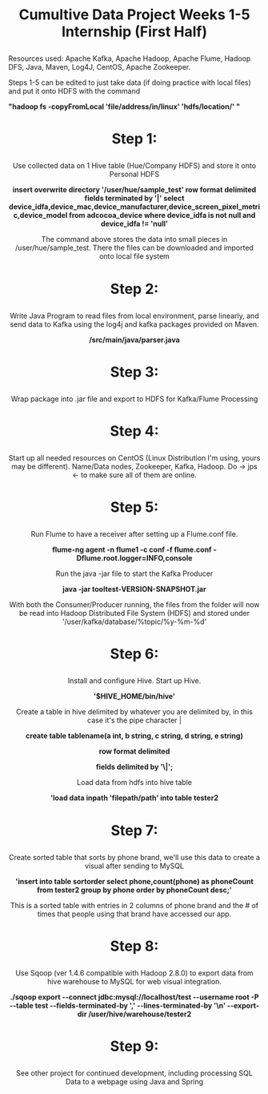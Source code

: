 <h1><p align = center>Cumultive Data Project Weeks 1-5 Internship (First Half)</p></h1>
Resources used: 
Apache Kafka, Apache Hadoop, Apache Flume, Hadoop DFS, Java, Maven, Log4J, CentOS, Apache Zookeeper. 

Steps 1-5 can be edited to just take data (if doing practice with local files) and put it onto HDFS with the command

<b> "hadoop fs -copyFromLocal 'file/address/in/linux' 'hdfs/location/' " </b>

<h1><p align = center>Step 1:</p></h1>
<p align = center>Use collected data on 1 Hive table (Hue/Company HDFS) and store it onto Personal HDFS</p>

<p align = center><b>insert overwrite directory '/user/hue/sample_test' row format delimited fields terminated by '|' select device_idfa,device_mac,device_manufacturer,device_screen_pixel_metric,device_model from adcocoa_device where device_idfa is not null and device_idfa != 'null'</b></p>

<p align = center>The command above stores the data into small pieces in /user/hue/sample_test. There the files can be downloaded and imported onto local file system</p>

<h1><p align = center>Step 2:</p></h1>
<p align = center>Write Java Program to read files from local environment, parse linearly, and send data to Kafka using the log4j and kafka packages provided on Maven.</p>

<p align = center><b>/src/main/java/parser.java</b></p>

<h1><p align = center>Step 3:</p></h1>
<p align = center> Wrap package into .jar file and export to HDFS for Kafka/Flume Processing</p>

<h1><p align = center>Step 4:</p></h1>
<p align = center>Start up all needed resources on CentOS (Linux Distribution I'm using, yours may be different). 
  Name/Data nodes, Zookeeper, Kafka, Hadoop. 
  Do -> jps <- to make sure all of them are online. </p>
  
<h1><p align = center>Step 5:</p></h1>
<p align = center> Run Flume to have a receiver after setting up a Flume.conf file. </p>
 <p align = center><b>flume-ng agent -n flume1 -c conf -f flume.conf -    Dflume.root.logger=INFO,console</b></p>
 <p align = center> Run the java -jar file to start the Kafka Producer </p>
 <p align = center><b>java -jar tooltest-VERSION-SNAPSHOT.jar</b></p>
 <p align = center> With both the Consumer/Producer running, the files from the folder will now be read into Hadoop Distributed File System (HDFS) and stored under '/user/kafka/database/%topic/%y-%m-%d' </p>

<h1><p align = center>Step 6:</p></h1>
<p align = center> Install and configure Hive. Start up Hive. </p>
<p align = center><b> '$HIVE_HOME/bin/hive' </b> </p>
<p align = center> Create a table in hive delimited by whatever you are delimited by, in this case it's the pipe character | </p>
<p align = center><b> create table tablename(a int, b string, c string, d string, e string)</b> </p>
<p align = center><b> row format delimited </b> </p>
<p align = center><b> fields delimited by '\|'; </b> </p>
<p align = center> Load data from hdfs into hive table</p>
<p align = center><b> 'load data inpath 'filepath/path' into table tester2 </b> </p>

<h1><p align = center>Step 7:</p></h1>
<p align = center> Create sorted table that sorts by phone brand, we'll use this data to create a visual after sending to MySQL </p>
<p align = center><b> 'insert into table sortorder select phone,count(phone) as phoneCount from tester2 group by phone order by phoneCount desc;' </b> </p>
<p align = center> This is a sorted table with entries in 2 columns of phone brand and the # of times that people using that brand have accessed our app.</p>

<h1><p align = center>Step 8:</p></h1>
<p align = center> Use Sqoop (ver 1.4.6 compatible with Hadoop 2.8.0) to export data from hive warehouse to MySQL for web visual integration.</p>
<p align = center><b> ./sqoop export --connect jdbc:mysql://localhost/test --username root -P --table test --fields-terminated-by ',' --lines-terminated-by '\n' --export-dir /user/hive/warehouse/tester2  </b> </p>

<h1><p align = center>Step 9:</p></h1>
<p align = center> See other project for continued development, including processing SQL Data to a webpage using Java and Spring</p>
